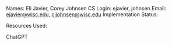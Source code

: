 Names: Eli Javier, Corey Johnsen
CS Login: ejavier, johnsen
Email: ejavier@wisc.edu, cjjohnsen@wisc.edu
Implementation Status: 

Resources Used:

ChatGPT